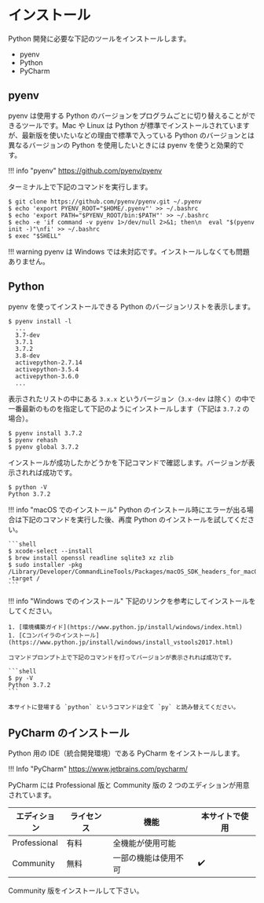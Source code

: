 # インストール

Python 開発に必要な下記のツールをインストールします。

- pyenv
- Python
- PyCharm

## pyenv

pyenv は使用する Python のバージョンをプログラムごとに切り替えることができるツールです。Mac や Linux は Python が標準でインストールされていますが、最新版を使いたいなどの理由で標準で入っている Python のバージョンとは異なるバージョンの Python を使用したいときには pyenv を使うと効果的です。

!!! info "pyenv"
    https://github.com/pyenv/pyenv

ターミナル上で下記のコマンドを実行します。

```shell
$ git clone https://github.com/pyenv/pyenv.git ~/.pyenv
$ echo 'export PYENV_ROOT="$HOME/.pyenv"' >> ~/.bashrc
$ echo 'export PATH="$PYENV_ROOT/bin:$PATH"' >> ~/.bashrc
$ echo -e 'if command -v pyenv 1>/dev/null 2>&1; then\n  eval "$(pyenv init -)"\nfi' >> ~/.bashrc
$ exec "$SHELL"
```

!!! warning
    pyenv は Windows では未対応です。インストールしなくても問題ありません。

## Python

pyenv を使ってインストールできる Python のバージョンリストを表示します。

```shell
$ pyenv install -l
  ...
  3.7-dev
  3.7.1
  3.7.2
  3.8-dev
  activepython-2.7.14
  activepython-3.5.4
  activepython-3.6.0
  ...
```

表示されたリストの中にある `3.x.x` というバージョン（`3.x-dev` は除く）の中で一番最新のものを指定して下記のようにインストールします（下記は `3.7.2` の場合）。

```shell
$ pyenv install 3.7.2
$ pyenv rehash
$ pyenv global 3.7.2
```

インストールが成功したかどうかを下記コマンドで確認します。バージョンが表示されれば成功です。

```shell
$ python -V
Python 3.7.2
```

!!! info "macOS でのインストール"
    Python のインストール時にエラーが出る場合は下記のコマンドを実行した後、再度 Python のインストールを試してください。

    ```shell
    $ xcode-select --install
    $ brew install openssl readline sqlite3 xz zlib
    $ sudo installer -pkg /Library/Developer/CommandLineTools/Packages/macOS_SDK_headers_for_macOS_10.14.pkg -target /
    ```

!!! info "Windows でのインストール"
    下記のリンクを参考にしてインストールをしてください。

    1. [環境構築ガイド](https://www.python.jp/install/windows/index.html)
    1. [Cコンパイラのインストール](https://www.python.jp/install/windows/install_vstools2017.html)

    コマンドプロンプト上で下記のコマンドを打ってバージョンが表示されれば成功です。

    ```shell
    $ py -V
    Python 3.7.2
    ```

    本サイトに登場する `python` というコマンドは全て `py` と読み替えてください。

## PyCharm のインストール

Python 用の IDE（統合開発環境）である PyCharm をインストールします。

!!! Info "PyCharm"
    https://www.jetbrains.com/pycharm/

PyCharm には Professional 版と Community 版の 2 つのエディションが用意されています。

| エディション | ライセンス | 機能                 | 本サイトで使用     |
| ------------ | ---------- | -------------------- |--------------------|
| Professional | 有料       | 全機能が使用可能     |                    |
| Community    | 無料       | 一部の機能は使用不可 | :heavy_check_mark: |

Community 版をインストールして下さい。
